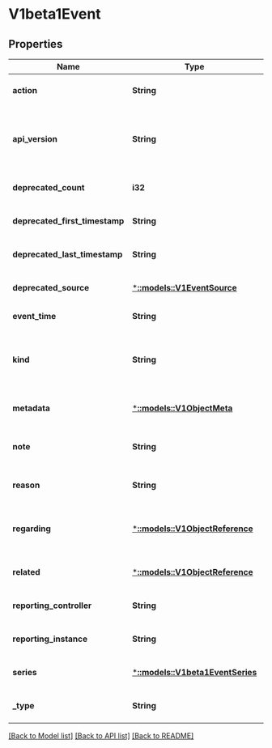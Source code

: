 # V1beta1Event

## Properties
Name | Type | Description | Notes
------------ | ------------- | ------------- | -------------
**action** | **String** | What action was taken/failed regarding to the regarding object. | [optional] [default to null]
**api_version** | **String** | APIVersion defines the versioned schema of this representation of an object. Servers should convert recognized schemas to the latest internal value, and may reject unrecognized values. More info: https://git.k8s.io/community/contributors/devel/api-conventions.md#resources | [optional] [default to null]
**deprecated_count** | **i32** | Deprecated field assuring backward compatibility with core.v1 Event type | [optional] [default to null]
**deprecated_first_timestamp** | **String** | Deprecated field assuring backward compatibility with core.v1 Event type | [optional] [default to null]
**deprecated_last_timestamp** | **String** | Deprecated field assuring backward compatibility with core.v1 Event type | [optional] [default to null]
**deprecated_source** | [***::models::V1EventSource**](v1.EventSource.md) | Deprecated field assuring backward compatibility with core.v1 Event type | [optional] [default to null]
**event_time** | **String** | Required. Time when this Event was first observed. | [default to null]
**kind** | **String** | Kind is a string value representing the REST resource this object represents. Servers may infer this from the endpoint the client submits requests to. Cannot be updated. In CamelCase. More info: https://git.k8s.io/community/contributors/devel/api-conventions.md#types-kinds | [optional] [default to null]
**metadata** | [***::models::V1ObjectMeta**](v1.ObjectMeta.md) |  | [optional] [default to null]
**note** | **String** | Optional. A human-readable description of the status of this operation. Maximal length of the note is 1kB, but libraries should be prepared to handle values up to 64kB. | [optional] [default to null]
**reason** | **String** | Why the action was taken. | [optional] [default to null]
**regarding** | [***::models::V1ObjectReference**](v1.ObjectReference.md) | The object this Event is about. In most cases it&#39;s an Object reporting controller implements. E.g. ReplicaSetController implements ReplicaSets and this event is emitted because it acts on some changes in a ReplicaSet object. | [optional] [default to null]
**related** | [***::models::V1ObjectReference**](v1.ObjectReference.md) | Optional secondary object for more complex actions. E.g. when regarding object triggers a creation or deletion of related object. | [optional] [default to null]
**reporting_controller** | **String** | Name of the controller that emitted this Event, e.g. &#x60;kubernetes.io/kubelet&#x60;. | [optional] [default to null]
**reporting_instance** | **String** | ID of the controller instance, e.g. &#x60;kubelet-xyzf&#x60;. | [optional] [default to null]
**series** | [***::models::V1beta1EventSeries**](v1beta1.EventSeries.md) | Data about the Event series this event represents or nil if it&#39;s a singleton Event. | [optional] [default to null]
**_type** | **String** | Type of this event (Normal, Warning), new types could be added in the future. | [optional] [default to null]

[[Back to Model list]](../README.md#documentation-for-models) [[Back to API list]](../README.md#documentation-for-api-endpoints) [[Back to README]](../README.md)


